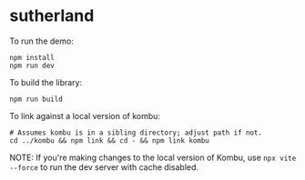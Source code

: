 # sutherland

To run the demo:

```
npm install
npm run dev
```

To build the library:

```
npm run build
```

To link against a local version of kombu:

```
# Assumes kombu is in a sibling directory; adjust path if not.
cd ../kombu && npm link && cd - && npm link kombu
```

NOTE: If you're making changes to the local version of Kombu, use `npx vite --force` to run the dev server with cache disabled.

